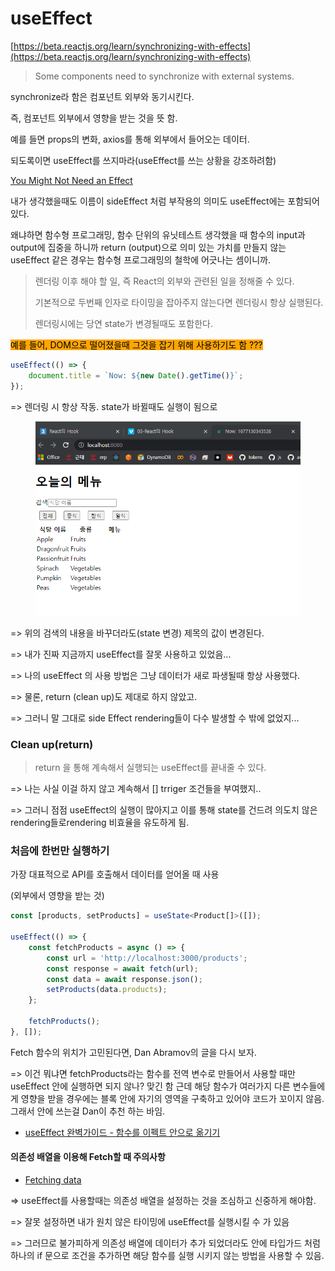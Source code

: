 # useEffect

[https://beta.reactjs.org/learn/synchronizing-with-effects](https://beta.reactjs.org/learn/synchronizing-with-effects)

> Some components need to synchronize with external systems.

synchronize라 함은 컴포넌트 외부와 동기시킨다.&#x20;

즉, 컴포넌트 외부에서 영향을 받는 것을 뜻 함.

예를 들면 props의 변화, axios를 통해 외부에서 들어오는 데이터.



되도록이면 useEffect를 쓰지마라(useEffect를 쓰는 상황을 강조하려함)

[You Might Not Need an Effect](https://beta.reactjs.org/learn/you-might-not-need-an-effect)

내가 생각했을때도 이름이 sideEffect 처럼 부작용의 의미도 useEffect에는 포함되어 있다.

왜냐하면 함수형 프로그래밍, 함수 단위의 유닛테스트 생각했을 때 함수의 input과 output에 집중을 하니까 return (output)으로 의미 있는 가치를 만들지 않는 useEffect 같은 경우는 함수형 프로그래밍의 철학에 어긋나는 셈이니까.



> 렌더링 이후 해야 할 일, 즉 React의 외부와 관련된 일을 정해줄 수 있다.
>
> 기본적으로 두번째 인자로 타이밍을 잡아주지 않는다면 렌더링시 항상 실행된다.
>
> 렌더링시에는 당연 state가 변경될때도 포함한다.

<mark style="background-color:orange;">예를 들어, DOM으로 떨어졌을때 그것을 잡기 위해 사용하기도 함 ???</mark>



```javascript
useEffect(() => {
    document.title = `Now: ${new Date().getTime()}`;
});
```

\=> 렌더링 시 항상 작동. state가 바뀔때도 실행이 됨으로&#x20;

<figure><img src="../../.gitbook/assets/image (1).png" alt=""><figcaption></figcaption></figure>

\=> 위의 검색의 내용을 바꾸더라도(state 변경) 제목의 값이 변경된다.

\=> 내가 진짜 지금까지 useEffect를 잘못 사용하고 있었음...

\=> 나의 useEffect 의 사용 방법은 그냥 데이터가 새로 파생될때 항상 사용했다.

\=> 물론, return (clean up)도 제대로 하지 않았고.

\=> 그러니 말 그대로 side Effect rendering들이 다수 발생할 수 밖에 없었지...



### Clean up(return)

> return 을 통해 계속해서 실행되는 useEffect를 끝내줄 수 있다.

\=> 나는 사실 이걸 하지 않고 계속해서 \[] trriger 조건들을 부여했지..

\=> 그러니 점점 useEffect의 실행이 많아지고 이를 통해 state를 건드려 의도치 않은 rendering들로rendering 비효율을 유도하게 됨.



### 처음에 한번만 실행하기

가장 대표적으로 API를 호출해서 데이터를 얻어올 때 사용

(외부에서 영향을 받는 것)

```typescript
const [products, setProducts] = useState<Product[]>([]);

useEffect(() => {
	const fetchProducts = async () => {
		const url = 'http://localhost:3000/products';
		const response = await fetch(url);
		const data = await response.json();
		setProducts(data.products);
	};

	fetchProducts();
}, []);
```

Fetch 함수의 위치가 고민된다면, Dan Abramov의 글을 다시 보자.

\=> 이건 뭐냐면 fetchProducts라는 함수를 전역 변수로 만들어서 사용할 때만 useEffect 안에 실행하면 되지 않나? 맞긴 함 근데 해당 함수가 여러가지 다른 변수들에게 영향을 받을 경우에는 블록 안에 자기의 영역을 구축하고 있어야 코드가 꼬이지 않음. 그래서 안에 쓰는걸 Dan이 추천 하는 바임.

* [useEffect 완벽가이드 - 함수를 이펙트 안으로 옮기기](https://overreacted.io/ko/a-complete-guide-to-useeffect/#%ED%95%A8%EC%88%98%EB%A5%BC-%EC%9D%B4%ED%8E%99%ED%8A%B8-%EC%95%88%EC%9C%BC%EB%A1%9C-%EC%98%AE%EA%B8%B0%EA%B8%B0)



#### 의존성 배열을 이용해 Fetch할 때 주의사항

* [Fetching data](https://beta.reactjs.org/learn/synchronizing-with-effects#fetching-data)

\=> useEffect를 사용할때는 의존성 배열을 설정하는 것을 조심하고 신중하게 해야함.

\=> 잘못 설정하면 내가 원치 않은 타이밍에 useEffect를 실행시킬 수 가 있음

\=> 그러므로 불가피하게 의존성 배열에 데이터가 추가 되었더라도 안에 타입가드 처럼 하나의 if 문으로 조건을 추가하면 해당 함수를 실행 시키지 않는 방법을 사용할 수 있음.&#x20;



